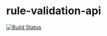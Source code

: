 # rule-validation-api
[![Build Status](https://travis-ci.org/abolibot/rule-validation-api.svg?branch=main)](https://travis-ci.org/abolibot/rule-validation-api)